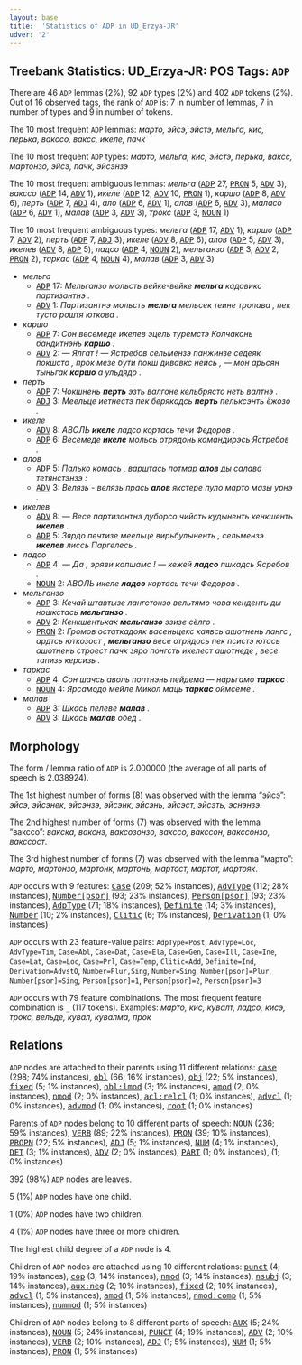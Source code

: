 ```yaml
---
layout: base
title:  'Statistics of ADP in UD_Erzya-JR'
udver: '2'
---
```


## Treebank Statistics: UD_Erzya-JR: POS Tags: `ADP`

There are 46 `ADP` lemmas (2%), 92 `ADP` types (2%) and 402 `ADP` tokens (2%).
Out of 16 observed tags, the rank of `ADP` is: 7 in number of lemmas, 7 in number of types and 9 in number of tokens.

The 10 most frequent `ADP` lemmas: <em>марто, эйсэ, эйстэ, мельга, кис, перька, вакссо, ваксс, икеле, пачк</em>

The 10 most frequent `ADP` types:  <em>марто, мельга, кис, эйстэ, перька, ваксс, мартонзо, эйсэ, пачк, эйсэнзэ</em>

The 10 most frequent ambiguous lemmas: <em>мельга</em> (<tt><a href="myv_jr-pos-ADP.html">ADP</a></tt> 27, <tt><a href="myv_jr-pos-PRON.html">PRON</a></tt> 5, <tt><a href="myv_jr-pos-ADV.html">ADV</a></tt> 3), <em>вакссо</em> (<tt><a href="myv_jr-pos-ADP.html">ADP</a></tt> 14, <tt><a href="myv_jr-pos-ADV.html">ADV</a></tt> 1), <em>икеле</em> (<tt><a href="myv_jr-pos-ADP.html">ADP</a></tt> 12, <tt><a href="myv_jr-pos-ADV.html">ADV</a></tt> 10, <tt><a href="myv_jr-pos-PRON.html">PRON</a></tt> 1), <em>каршо</em> (<tt><a href="myv_jr-pos-ADP.html">ADP</a></tt> 8, <tt><a href="myv_jr-pos-ADV.html">ADV</a></tt> 6), <em>перть</em> (<tt><a href="myv_jr-pos-ADP.html">ADP</a></tt> 7, <tt><a href="myv_jr-pos-ADJ.html">ADJ</a></tt> 4), <em>ало</em> (<tt><a href="myv_jr-pos-ADP.html">ADP</a></tt> 6, <tt><a href="myv_jr-pos-ADV.html">ADV</a></tt> 1), <em>алов</em> (<tt><a href="myv_jr-pos-ADP.html">ADP</a></tt> 6, <tt><a href="myv_jr-pos-ADV.html">ADV</a></tt> 3), <em>маласо</em> (<tt><a href="myv_jr-pos-ADP.html">ADP</a></tt> 6, <tt><a href="myv_jr-pos-ADV.html">ADV</a></tt> 1), <em>малав</em> (<tt><a href="myv_jr-pos-ADP.html">ADP</a></tt> 3, <tt><a href="myv_jr-pos-ADV.html">ADV</a></tt> 3), <em>трокс</em> (<tt><a href="myv_jr-pos-ADP.html">ADP</a></tt> 3, <tt><a href="myv_jr-pos-NOUN.html">NOUN</a></tt> 1)

The 10 most frequent ambiguous types:  <em>мельга</em> (<tt><a href="myv_jr-pos-ADP.html">ADP</a></tt> 17, <tt><a href="myv_jr-pos-ADV.html">ADV</a></tt> 1), <em>каршо</em> (<tt><a href="myv_jr-pos-ADP.html">ADP</a></tt> 7, <tt><a href="myv_jr-pos-ADV.html">ADV</a></tt> 2), <em>перть</em> (<tt><a href="myv_jr-pos-ADP.html">ADP</a></tt> 7, <tt><a href="myv_jr-pos-ADJ.html">ADJ</a></tt> 3), <em>икеле</em> (<tt><a href="myv_jr-pos-ADV.html">ADV</a></tt> 8, <tt><a href="myv_jr-pos-ADP.html">ADP</a></tt> 6), <em>алов</em> (<tt><a href="myv_jr-pos-ADP.html">ADP</a></tt> 5, <tt><a href="myv_jr-pos-ADV.html">ADV</a></tt> 3), <em>икелев</em> (<tt><a href="myv_jr-pos-ADV.html">ADV</a></tt> 8, <tt><a href="myv_jr-pos-ADP.html">ADP</a></tt> 5), <em>ладсо</em> (<tt><a href="myv_jr-pos-ADP.html">ADP</a></tt> 4, <tt><a href="myv_jr-pos-NOUN.html">NOUN</a></tt> 2), <em>мельганзо</em> (<tt><a href="myv_jr-pos-ADP.html">ADP</a></tt> 3, <tt><a href="myv_jr-pos-ADV.html">ADV</a></tt> 2, <tt><a href="myv_jr-pos-PRON.html">PRON</a></tt> 2), <em>таркас</em> (<tt><a href="myv_jr-pos-ADP.html">ADP</a></tt> 4, <tt><a href="myv_jr-pos-NOUN.html">NOUN</a></tt> 4), <em>малав</em> (<tt><a href="myv_jr-pos-ADP.html">ADP</a></tt> 3, <tt><a href="myv_jr-pos-ADV.html">ADV</a></tt> 3)


* <em>мельга</em>
  * <tt><a href="myv_jr-pos-ADP.html">ADP</a></tt> 17: <em>Мельганзо мольсть вейке-вейке <b>мельга</b> кадовикс партизантнэ .</em>
  * <tt><a href="myv_jr-pos-ADV.html">ADV</a></tt> 1: <em>Партизантнэ мольсть <b>мельга</b> мельсек теине тропава , пек тусто роштя юткова .</em>
* <em>каршо</em>
  * <tt><a href="myv_jr-pos-ADP.html">ADP</a></tt> 7: <em>Сон весемеде икелев эцель туремстэ Колчаконь бандитнэнь <b>каршо</b> .</em>
  * <tt><a href="myv_jr-pos-ADV.html">ADV</a></tt> 2: <em>― Ялгат ! ― Ястребов сельмензэ панжинзе седеяк покшсто , прок мезе бути покш дивавкс нейсь , ― мон арьсян тыньгак <b>каршо</b> а ульдядо .</em>
* <em>перть</em>
  * <tt><a href="myv_jr-pos-ADP.html">ADP</a></tt> 7: <em>Чокшнень <b>перть</b> эзть валгоне кельбрясто неть валтнэ .</em>
  * <tt><a href="myv_jr-pos-ADJ.html">ADJ</a></tt> 3: <em>Меельце иетнестэ пек берякадсь <b>перть</b> пельксэнть ёжозо .</em>
* <em>икеле</em>
  * <tt><a href="myv_jr-pos-ADV.html">ADV</a></tt> 8: <em>АВОЛЬ <b>икеле</b> ладсо кортась течи Федоров .</em>
  * <tt><a href="myv_jr-pos-ADP.html">ADP</a></tt> 6: <em>Весемеде <b>икеле</b> мольсь отрядонь командирэсь Ястребов .</em>
* <em>алов</em>
  * <tt><a href="myv_jr-pos-ADP.html">ADP</a></tt> 5: <em>Палько комась , варштась потмар <b>алов</b> ды салава тетянстэнзэ :</em>
  * <tt><a href="myv_jr-pos-ADV.html">ADV</a></tt> 3: <em>Велязь - велязь прась <b>алов</b> якстере пуло марто мазы урнэ .</em>
* <em>икелев</em>
  * <tt><a href="myv_jr-pos-ADV.html">ADV</a></tt> 8: <em>― Весе партизантнэ дуборсо чийсть кудыненть кенкшенть <b>икелев</b> .</em>
  * <tt><a href="myv_jr-pos-ADP.html">ADP</a></tt> 5: <em>Зярдо печтизе меельце вирьбулыненть , сельмензэ <b>икелев</b> лиссь Паргелесь .</em>
* <em>ладсо</em>
  * <tt><a href="myv_jr-pos-ADP.html">ADP</a></tt> 4: <em>― Да , эряви капшамс ! ― кежей <b>ладсо</b> пшкадсь Ясребов .</em>
  * <tt><a href="myv_jr-pos-NOUN.html">NOUN</a></tt> 2: <em>АВОЛЬ икеле <b>ладсо</b> кортась течи Федоров .</em>
* <em>мельганзо</em>
  * <tt><a href="myv_jr-pos-ADP.html">ADP</a></tt> 3: <em>Кечай штавтызе лангстонзо вельтямо чова кенденть ды ношкстась <b>мельганзо</b> .</em>
  * <tt><a href="myv_jr-pos-ADV.html">ADV</a></tt> 2: <em>Кенкшентькак <b>мельганзо</b> эзизе сёлго .</em>
  * <tt><a href="myv_jr-pos-PRON.html">PRON</a></tt> 2: <em>Громов остаткадояк васеньцекс каявсь ашотнень лангс , ардтсь юткозост , <b>мельганзо</b> весе отрядось пек псистэ ютась ашотнень строест пачк зяро понгсть икелест ашотнеде , весе тапизь керсизь .</em>
* <em>таркас</em>
  * <tt><a href="myv_jr-pos-ADP.html">ADP</a></tt> 4: <em>Сон шачсь аволь поптнэнь пейдема ― нарьгамо <b>таркас</b> .</em>
  * <tt><a href="myv_jr-pos-NOUN.html">NOUN</a></tt> 4: <em>Ярсамодо мейле Микол маць <b>таркас</b> оймсеме .</em>
* <em>малав</em>
  * <tt><a href="myv_jr-pos-ADP.html">ADP</a></tt> 3: <em>Шкась пелеве <b>малав</b> .</em>
  * <tt><a href="myv_jr-pos-ADV.html">ADV</a></tt> 3: <em>Шкась <b>малав</b> обед .</em>

## Morphology

The form / lemma ratio of `ADP` is 2.000000 (the average of all parts of speech is 2.038924).

The 1st highest number of forms (8) was observed with the lemma “эйсэ”: <em>эйсэ, эйсэнек, эйсэнзэ, эйсэнк, эйсэнь, эйсэст, эйсэть, эснэнзэ</em>.

The 2nd highest number of forms (7) was observed with the lemma “вакссо”: <em>вакска, вакснэ, ваксозонзо, вакссо, вакссон, вакссонзо, вакссост</em>.

The 3rd highest number of forms (7) was observed with the lemma “марто”: <em>марто, мартонзо, мартонк, мартонь, мартост, мартот, мартояк</em>.

`ADP` occurs with 9 features: <tt><a href="myv_jr-feat-Case.html">Case</a></tt> (209; 52% instances), <tt><a href="myv_jr-feat-AdvType.html">AdvType</a></tt> (112; 28% instances), <tt><a href="myv_jr-feat-Number-psor.html">Number[psor]</a></tt> (93; 23% instances), <tt><a href="myv_jr-feat-Person-psor.html">Person[psor]</a></tt> (93; 23% instances), <tt><a href="myv_jr-feat-AdpType.html">AdpType</a></tt> (71; 18% instances), <tt><a href="myv_jr-feat-Definite.html">Definite</a></tt> (14; 3% instances), <tt><a href="myv_jr-feat-Number.html">Number</a></tt> (10; 2% instances), <tt><a href="myv_jr-feat-Clitic.html">Clitic</a></tt> (6; 1% instances), <tt><a href="myv_jr-feat-Derivation.html">Derivation</a></tt> (1; 0% instances)

`ADP` occurs with 23 feature-value pairs: `AdpType=Post`, `AdvType=Loc`, `AdvType=Tim`, `Case=Abl`, `Case=Dat`, `Case=Ela`, `Case=Gen`, `Case=Ill`, `Case=Ine`, `Case=Lat`, `Case=Loc`, `Case=Prl`, `Case=Temp`, `Clitic=Add`, `Definite=Ind`, `Derivation=AdvstO`, `Number=Plur,Sing`, `Number=Sing`, `Number[psor]=Plur`, `Number[psor]=Sing`, `Person[psor]=1`, `Person[psor]=2`, `Person[psor]=3`

`ADP` occurs with 79 feature combinations.
The most frequent feature combination is `_` (117 tokens).
Examples: <em>марто, кис, кувалт, ладсо, кисэ, трокс, вельде, кувал, кувалма, прок</em>


## Relations

`ADP` nodes are attached to their parents using 11 different relations: <tt><a href="myv_jr-dep-case.html">case</a></tt> (298; 74% instances), <tt><a href="myv_jr-dep-obl.html">obl</a></tt> (66; 16% instances), <tt><a href="myv_jr-dep-obj.html">obj</a></tt> (22; 5% instances), <tt><a href="myv_jr-dep-fixed.html">fixed</a></tt> (5; 1% instances), <tt><a href="myv_jr-dep-obl-lmod.html">obl:lmod</a></tt> (3; 1% instances), <tt><a href="myv_jr-dep-amod.html">amod</a></tt> (2; 0% instances), <tt><a href="myv_jr-dep-nmod.html">nmod</a></tt> (2; 0% instances), <tt><a href="myv_jr-dep-acl-relcl.html">acl:relcl</a></tt> (1; 0% instances), <tt><a href="myv_jr-dep-advcl.html">advcl</a></tt> (1; 0% instances), <tt><a href="myv_jr-dep-advmod.html">advmod</a></tt> (1; 0% instances), <tt><a href="myv_jr-dep-root.html">root</a></tt> (1; 0% instances)

Parents of `ADP` nodes belong to 10 different parts of speech: <tt><a href="myv_jr-pos-NOUN.html">NOUN</a></tt> (236; 59% instances), <tt><a href="myv_jr-pos-VERB.html">VERB</a></tt> (89; 22% instances), <tt><a href="myv_jr-pos-PRON.html">PRON</a></tt> (39; 10% instances), <tt><a href="myv_jr-pos-PROPN.html">PROPN</a></tt> (22; 5% instances), <tt><a href="myv_jr-pos-ADJ.html">ADJ</a></tt> (5; 1% instances), <tt><a href="myv_jr-pos-NUM.html">NUM</a></tt> (4; 1% instances), <tt><a href="myv_jr-pos-DET.html">DET</a></tt> (3; 1% instances), <tt><a href="myv_jr-pos-ADV.html">ADV</a></tt> (2; 0% instances), <tt><a href="myv_jr-pos-PART.html">PART</a></tt> (1; 0% instances),  (1; 0% instances)

392 (98%) `ADP` nodes are leaves.

5 (1%) `ADP` nodes have one child.

1 (0%) `ADP` nodes have two children.

4 (1%) `ADP` nodes have three or more children.

The highest child degree of a `ADP` node is 4.

Children of `ADP` nodes are attached using 10 different relations: <tt><a href="myv_jr-dep-punct.html">punct</a></tt> (4; 19% instances), <tt><a href="myv_jr-dep-cop.html">cop</a></tt> (3; 14% instances), <tt><a href="myv_jr-dep-nmod.html">nmod</a></tt> (3; 14% instances), <tt><a href="myv_jr-dep-nsubj.html">nsubj</a></tt> (3; 14% instances), <tt><a href="myv_jr-dep-aux-neg.html">aux:neg</a></tt> (2; 10% instances), <tt><a href="myv_jr-dep-fixed.html">fixed</a></tt> (2; 10% instances), <tt><a href="myv_jr-dep-advcl.html">advcl</a></tt> (1; 5% instances), <tt><a href="myv_jr-dep-amod.html">amod</a></tt> (1; 5% instances), <tt><a href="myv_jr-dep-nmod-comp.html">nmod:comp</a></tt> (1; 5% instances), <tt><a href="myv_jr-dep-nummod.html">nummod</a></tt> (1; 5% instances)

Children of `ADP` nodes belong to 8 different parts of speech: <tt><a href="myv_jr-pos-AUX.html">AUX</a></tt> (5; 24% instances), <tt><a href="myv_jr-pos-NOUN.html">NOUN</a></tt> (5; 24% instances), <tt><a href="myv_jr-pos-PUNCT.html">PUNCT</a></tt> (4; 19% instances), <tt><a href="myv_jr-pos-ADV.html">ADV</a></tt> (2; 10% instances), <tt><a href="myv_jr-pos-VERB.html">VERB</a></tt> (2; 10% instances), <tt><a href="myv_jr-pos-ADJ.html">ADJ</a></tt> (1; 5% instances), <tt><a href="myv_jr-pos-NUM.html">NUM</a></tt> (1; 5% instances), <tt><a href="myv_jr-pos-PRON.html">PRON</a></tt> (1; 5% instances)

